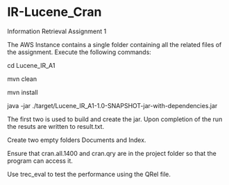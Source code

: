 # IR-Lucene_Cran
Information Retrieval Assignment 1

The AWS Instance contains a single folder containing all the related files of the assignment.
Execute the following commands:

cd Lucene_IR_A1

mvn clean

mvn install

java -jar ./target/Lucene_IR_A1-1.0-SNAPSHOT-jar-with-dependencies.jar

The first two is used to build and create the jar. 
Upon completion of the run the resuts are written to result.txt.

Create two empty folders Documents and Index.

Ensure that cran.all.1400 and cran.qry are in the project folder so that the program can access it.

Use trec_eval to test the performance using the QRel file.
